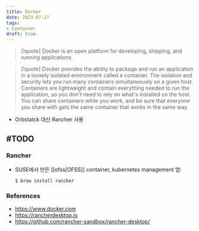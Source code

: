 ```yaml
---
title: Docker
date: 2023-07-27
tags: 
- Container
draft: true
---
```


> [!quote] Docker is an open platform for developing, shipping, and running applications. 

> [!quote] Docker provides the ability to package and run an application in a loosely isolated environment called a container. The isolation and security lets you run many containers simultaneously on a given host. Containers are lightweight and contain everything needed to run the application, so you don't need to rely on what's installed on the host. You can share containers while you work, and be sure that everyone you share with gets the same container that works in the same way.


- Orbstatck 대신 Rancher 사용

#TODO
---
### Rancher
- SUSE에서 만든 [[ofss|OFSS]] container, kubernetes management 앱:
    ```shellsession
    $ brew install rancher
    ```


### References
- https://www.docker.com
- https://rancherdesktop.io
- https://github.com/rancher-sandbox/rancher-desktop/